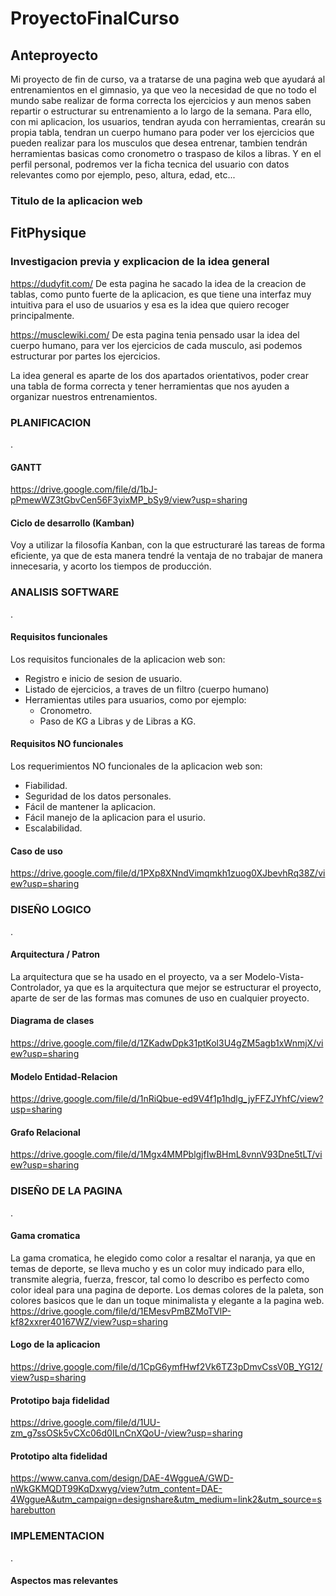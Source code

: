 # ProyectoFinalCurso


## Anteproyecto

Mi proyecto de fin de curso, va a tratarse de una pagina web que ayudará al entrenamientos en el gimnasio, ya que veo la necesidad de que no todo el mundo sabe realizar de forma correcta los ejercicios y aun menos saben repartir o estructurar su entrenamiento a lo largo de la semana. Para ello, con mi aplicacion, los usuarios, tendran ayuda con herramientas, crearán su propia tabla,  tendran un cuerpo humano para poder ver los ejercicios que pueden realizar para los musculos que desea entrenar, tambien tendrán herramientas basicas como cronometro o traspaso de kilos a libras. Y en el  perfil personal, podremos ver la ficha tecnica del usuario con datos relevantes como por ejemplo, peso, altura, edad, etc...

### Titulo de la aplicacion web
## FitPhysique

### Investigacion previa y explicacion de la idea general

https://dudyfit.com/
De esta pagina he sacado la idea de la creacion de tablas, como punto fuerte de la aplicacion, es que tiene una interfaz muy intuitiva para el uso de usuarios y esa es la idea que quiero recoger principalmente.

https://musclewiki.com/
De esta pagina tenia pensado usar la idea del cuerpo humano, para ver los ejercicios de cada musculo, asi podemos estructurar por partes los ejercicios.

La idea general es aparte de los dos apartados orientativos, poder crear una tabla de forma correcta y tener herramientas que nos ayuden a organizar nuestros entrenamientos.


### PLANIFICACION
.
#### GANTT
https://drive.google.com/file/d/1bJ-pPmewWZ3tGbvCen56F3yixMP_bSy9/view?usp=sharing

#### Ciclo de desarrollo (Kamban)
Voy a utilizar la filosofía Kanban, con la que estructuraré las tareas de forma eficiente, ya que de esta manera tendré la ventaja de no trabajar de manera innecesaria, y acorto los tiempos de producción.

### ANALISIS SOFTWARE
.
#### Requisitos funcionales
Los requisitos funcionales de la aplicacion web son:
  - Registro e inicio de sesion de usuario.
  - Listado de ejercicios, a traves de un filtro (cuerpo humano)
  - Herramientas utiles para usuarios, como por ejemplo:
    - Cronometro.
    - Paso de KG a Libras y de Libras a KG.

#### Requisitos NO funcionales
Los requerimientos NO funcionales de la aplicacion web son:
  - Fiabilidad.
  - Seguridad de los datos personales.
  - Fácil de mantener la aplicacion.
  - Fácil manejo de la aplicacion para el usurio.
  - Escalabilidad.

#### Caso de uso
https://drive.google.com/file/d/1PXp8XNndVimqmkh1zuog0XJbevhRq38Z/view?usp=sharing

### DISEÑO LOGICO
.
#### Arquitectura / Patron
La arquitectura que se ha usado en el proyecto, va a ser Modelo-Vista-Controlador, ya que es la arquitectura que mejor se estructurar el proyecto, aparte de ser de las formas mas comunes de uso en cualquier proyecto.


#### Diagrama de clases
https://drive.google.com/file/d/1ZKadwDpk31ptKol3U4gZM5agb1xWnmjX/view?usp=sharing


#### Modelo Entidad-Relacion
https://drive.google.com/file/d/1nRiQbue-ed9V4f1p1hdlg_jyFFZJYhfC/view?usp=sharing

####  Grafo Relacional
https://drive.google.com/file/d/1Mgx4MMPblgjfIwBHmL8vnnV93Dne5tLT/view?usp=sharing



### DISEÑO DE LA PAGINA
.
#### Gama cromatica
La gama cromatica, he elegido como color a resaltar el naranja, ya que en temas de deporte, se lleva mucho y es un color muy indicado para ello, transmite alegria, fuerza, frescor, tal como lo describo es perfecto como color ideal para una pagina de deporte. Los demas colores de la paleta, son colores basicos que le dan un toque minimalista y elegante a la pagina web.
https://drive.google.com/file/d/1EMesvPmBZMoTVlP-kf82xxrer40167WZ/view?usp=sharing

#### Logo de la aplicacion
https://drive.google.com/file/d/1CpG6ymfHwf2Vk6TZ3pDmvCssV0B_YG12/view?usp=sharing

#### Prototipo baja fidelidad
https://drive.google.com/file/d/1UU-zm_g7ssOSk5vCXc06d0ILnCnXQoU-/view?usp=sharing

#### Prototipo alta fidelidad
https://www.canva.com/design/DAE-4WggueA/GWD-nWkGKMQDT99KqDxwyg/view?utm_content=DAE-4WggueA&utm_campaign=designshare&utm_medium=link2&utm_source=sharebutton


### IMPLEMENTACION
.
#### Aspectos mas relevantes


